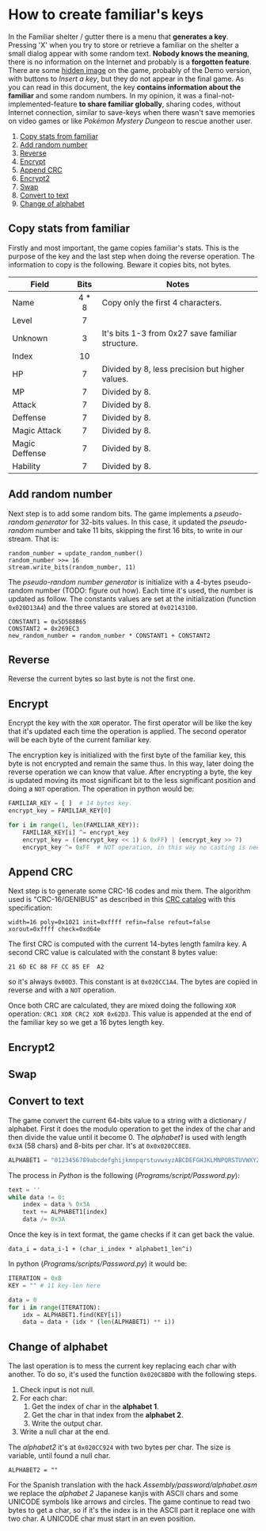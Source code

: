 # How to create familiar's keys
In the Familiar shelter / gutter there is a menu that **generates a key**. Pressing 'X' when you try to store or retrieve a familiar on the shelter a small dialog appear with some random text. **Nobody knows the meaning**, there is no information on the Internet and probably is a **forgotten feature**. There are some [hidden image](http://gbatemp.net/threads/spanish-v1-0-released-ninokuni-shikkoku-no-madoushi-translation-project.310214/page-34#post-5176232) on the game, probably of the Demo version, with buttons to *Insert a key*, but they do not appear in the final game. As you can read in this document, the key **contains information about the familiar** and some random numbers. In my opinion, it was a final-not-implemented-feature **to share familiar globally**, sharing codes, without Internet connection, similar to save-keys when there wasn't save memories on video games or like *Pokémon Mystery Dungeon* to rescue another user.

1. [Copy stats from familiar](#copy-stats-from-familiar)
2. [Add random number](#add-random-number)
3. [Reverse](#reverse)
4. [Encrypt](#encrypt)
5. [Append CRC](#append-crc)
6. [Encrypt2](#encrypt2)
7. [Swap](#swap)
8. [Convert to text](#convert-to-text)
9. [Change of alphabet](#change-of-alphabet)

## Copy stats from familiar
Firstly and most important, the game copies familiar's stats. This is the purpose of the key and the last step when doing the reverse operation. The information to copy is the following. Beware it copies bits, not bytes.

| Field          | Bits  | Notes |
| -------------- |:-----:| ----- |
| Name           | 4 * 8 | Copy only the first 4 characters. |
| Level          | 7     | |
| Unknown        | 3     | It's bits 1-3 from 0x27 save familiar structure. |
| Index          | 10    | |
| HP             | 7     | Divided by 8, less precision but higher values. |
| MP             | 7     | Divided by 8. |
| Attack         | 7     | Divided by 8. |
| Deffense       | 7     | Divided by 8. |
| Magic Attack   | 7     | Divided by 8. |
| Magic Deffense | 7     | Divided by 8. |
| Hability       | 7     | Divided by 8. |

## Add random number
Next step is to add some random bits. The game implements a *pseudo-random generator* for 32-bits values. In this case, it updated the *pseudo-random* number and take 11 bits, skipping the first 16 bits, to write in our stream. That is:
```
random_number = update_random_number()
random_number >>= 16
stream.write_bits(random_number, 11)
```

The *pseudo-random number generator* is initialize with a 4-bytes pseudo-random number (TODO: figure out how). Each time it's used, the number is updated as follow. The constants values are set at the initialization (function `0x020D13A4`) and the three values are stored at `0x02143100`.
```
CONSTANT1 = 0x5D588B65
CONSTANT2 = 0x269EC3
new_random_number = random_number * CONSTANT1 + CONSTANT2
```

## Reverse
Reverse the current bytes so last byte is not the first one.

## Encrypt
Encrypt the key with the `XOR` operator. The first operator will be like the key that it's updated each time the operation is applied. The second operator will be each byte of the current familiar key.

The encryption key is initialized with the first byte of the familiar key, this byte is not encrypted and remain the same thus. In this way, later doing the reverse operation we can know that value. After encrypting a byte, the key is updated moving its most significant bit to the less significant position and doing a `NOT` operation. The operation in python would be:

```python
FAMILIAR_KEY = [ ]  # 14 bytes key.
encrypt_key = FAMILIAR_KEY[0]

for i in range(1, len(FAMILIAR_KEY)):
    FAMILIAR_KEY[i] ^= encrypt_key
    encrypt_key = ((encrypt_key << 1) & 0xFF) | (encrypt_key >> 7)
    encrypt_key ^= 0xFF  # NOT operation, in this way no casting is needed.
```

## Append CRC
Next step is to generate some CRC-16 codes and mix them. The algorithm used is "CRC-16/GENIBUS" as described in this [CRC catalog](http://reveng.sourceforge.net/crc-catalogue) with this specification:
```
width=16 poly=0x1021 init=0xffff refin=false refout=false xorout=0xffff check=0xd64e
```

The first CRC is computed with the current 14-bytes length familra key. A second CRC value is calculated with the constant 8 bytes value:
```
21 6D EC 88 FF CC 85 EF  A2
```
so it's always `0x00D3`. This constant is at `0x020CC1A4`. The bytes are copied in reverse and with a `NOT` operation.

Once both CRC are calculated, they are mixed doing the following `XOR` operation: `CRC1 XOR CRC2 XOR 0x62D3`. This value is appended at the end of the familiar key so we get a 16 bytes length key.

## Encrypt2

## Swap

## Convert to text
The game convert the current 64-bits value to a string with a dictionary / alphabet. First it does the modulo operation to get the index of the char and then divide the value until it become 0. The *alphabet1* is used with length `0x3A` (58 chars) and 8-bits per char. It's at `0x0x020CC8E8`.
```python
ALPHABET1 = "0123456789abcdefghijkmnpqrstuvwxyzABCDEFGHJKLMNPQRSTUVWXYZ"
```

The process in *Python* is the following (*Programs/script/Password.py*):
```python
text = ''
while data != 0:
    index = data % 0x3A
    text += ALPHABET1[index]
    data /= 0x3A
```

Once the key is in text format, the game checks if it can get back the value.
```
data_i = data_i-1 + (char_i_index * alphabet1_len^i)
```

In python (*Programs/scripts/Password.py*) it would be:
```python
ITERATION = 0xB
KEY = "" # 11 key-len here

data = 0
for i in range(ITERATION):
    idx = ALPHABET1.find(KEY[i])
    data = data + (idx * (len(ALPHABET1) ** i))
```

## Change of alphabet
The last operation is to mess the current key replacing each char with another. To do so, it's used the function `0x020C8BD0` with the following steps.

1. Check input is not null.
2. For each char:
    1. Get the index of char in the **alphabet 1**.
    2. Get the char in that index from the **alphabet 2**.
    3. Write the output char.
3. Write a null char at the end.

The *alphabet2* it's at `0x020CC924` with two bytes per char. The size is variable, until found a null char.
```
ALPHABET2 = ""
```

For the Spanish translation with the hack *Assembly/password/alphabet.asm* we replace the *alphabet 2* Japanese kanjis with ASCII chars and some UNICODE symbols like arrows and circles. The game continue to read two bytes to get a char, so if it's the index is in the ASCII part it replace one with two char.
A UNICODE char must start in an even position.
